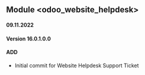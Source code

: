 ## Module <odoo_website_helpdesk>

#### 09.11.2022
#### Version 16.0.1.0.0
#### ADD
- Initial commit for Website Helpdesk Support Ticket



